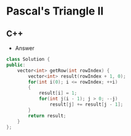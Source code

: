 Pascal's Triangle II
==========

## C++

  - Answer

  ```cpp
  class Solution {
  public:
      vector<int> getRow(int rowIndex) {
          vector<int> result(rowIndex + 1, 0);
          for(int i(0); i <= rowIndex; ++i)
          {
              result[i] = 1;
              for(int j(i - 1); j > 0; --j)
                  result[j] += result[j - 1];
          }
          return result;
      }
  };
  ```